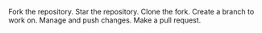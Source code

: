 Fork the repository.
Star the repository.
Clone the fork.
Create a branch to work on.
Manage and push changes.
Make a pull request.
